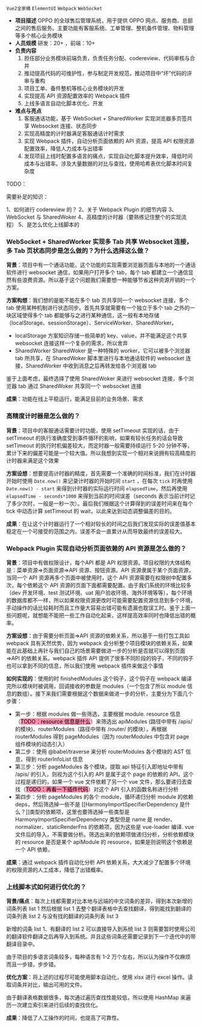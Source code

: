 `Vue2全家桶` `ElementUI` `Webpack` `WebSocket`
- **项目描述**
	 OPPO 的全球售后管理系统，用于提供 OPPO 网点、服务商、总部之间的售后服务。主要功能有客服系统、工单管理、整机备件管理、物料管理等多个核心业务模块
- **人员规模**
	 研发：20+ ，前端：10+
- **负责内容**
	1. 担任部分业务模块前端负责，负责任务分配、codereview、代码审核与合并
	2. 推动提高代码的可维护性，参与制定开发规范，推动项目中“坏”代码的评审与重构
	3. 项目工单、备件整机等核心业务模块的开发
	4. 实现提高 API 资源配置效率的 Webpack 插件
	5. 上线多语言自动化脚本优化、开发
- **难点与亮点**
	1. 客服通话功能，基于 WebSocket + SharedWorker 实现浏览器多页签共享 Websocket 连接、状态同步
	2. 实现高精度的计时器满足客服通话计时需求
	3. 实现 Webpack 插件，自动分析页面依赖的 API 资源，提高 API 权限资源配置效率，降低人力成本与出错率
	4. 发现项目上线时配置多语言的痛点，实现自动化脚本提升效率，降低时间成本与出错率。涉及大量数据的对比与查找，使用哈希表优化脚本时间复杂度

TODO：

需要补足的知识：

1、如何进行 codereview 的？
2、关于 Webpack Plugin 的细节内容
3、WebSocket 与 SharedWoker
4、高精度的计时器（要熟练记住整个的实现流程）
5、是怎么优化上线脚本的

### WebSocket + SharedWorker 实现多 Tab 共享 Websocket 连接，多 Tab 页状态同步是怎么做的？为什么选择这么做？

**背景**：项目中有一个通话功能，这个功能的实现需要浏览器页面与本地的一个通话软件进行 websocket 通信，如果用户打开多个 tab，每个 tab 都建立一个通信显然有些浪费资源。所以基于这个问题我们需要想一种能够节省这种资源开销的一个方案。

**方案构想**：我们想的是能不能在多个 tab 页共享同一个 websocket 连接，多个 tab 使用某种机制进行状态同步。首先共享就需要有一个独立于多个 tab 之外的一块区域使得多个 tab 都能够与之进行某种通信，这一般有本地存储（localStorage、sessionStorage）、ServiceWorker、SharedWorker。

- localStorage 方案知识存储一些简单的 key、value，并不能满足这个共享 websocket 连接这样一个复杂的需求，所以舍弃
- SharedWorker SharedWoker 是一种特殊的 worker，它可以被多个浏览器 tab 所共享，在 SharedWoker 脚本里进行与本地通话软件的 websocket 连接，SharedWorker 中收到消息之后再转发给各个浏览器 tab

鉴于上面考虑，最终选择了使用 SharedWoker 来进行 websocket 连接，多个浏览器 tab 通过 SharedWoker 共享同一个 websocket 连接

**成果**：功能在线上平稳运行，能满足目前的业务场景、需求

### 高精度计时器是怎么做的？

**背景**：项目中的客服通话需要计时功能，使用 setTimeout 实现的话，由于 setTimeout 的执行准确度受到事件循环的影响，如果有较长任务的话会导致 setTimeout 的执行时机偏差较大，而定时器一般需要持续运行 5-20 分钟不等，累计下来的偏差可能是一个较大值。所以我想到实现一个相对来说拥有较高精度的计时器来满足这个效果

**方案设想**：想要提高计时器的精度，首先需要一个准确的时间标准，我们在计时器开始时使用 `Date.now()` 来记录计时器的开始时间 `start` ，在每次 `tick` 时再使用 `Date.now() - start` 来得到计时器的实际运行时间 `elapsedTime`，然后再使用 `elapsedTime - seconds*1000` 来得到当前的时间误差（seconds 表示当前计时记了多少次时，一般是一秒一次）。最后我们根据这个计算得到的误差时间来在每个 tick 中动态计算 setTimeout 的 wait，以此来达到动态调整偏差的目的。

**成果**：在让这个计时器运行了一个相对较长的时间之后我们发现实际的误差值基本稳定在一个可接受的范围之内，误差不会一直累计从而导致最终的误差较大。

### Webpack Plugin 实现自动分析页面依赖的 API 资源是怎么做的？

**背景**：项目中有做权限设计，每个API 都是 API 权限资源。项目权限的大体结构是：菜单资源=>页面资源=>API 资源、按钮资源。API 资源隶属于某个页面资源，当同一个 API 资源再多个页面中被使用时，这个 API 资源需要在权限树中配置多次，每个依赖这个 API 资源的页面下面都需要配置。由于我们系统的环境比较多（dev 开发环境、test 测试环境、uat 用户验收环境、海外环境等等），每个环境的数据库都不一样，所以如果权限资源更改时可能需要配置资源信息到多个环境，手动操作的话比较耗时而且工作量大容易出错可能有遗漏也耽误工时。鉴于上面一些问题呢，就想能不能把一些工作自动化起来，这样提高效率同时也降低出错的概率。

**方案设想**：由于需要分析页面=>API 资源的依赖关系，所以基于一些打包工具如 webpack 具有天然优势，因为 webpack 会分析整个项目模块的依赖关系，如果能在此基础上再针与我们自己的场景需要做进一步的分析是否就可以得到页面=>API 的依赖关系。webpack 插件 API 提供了很多不同阶段的钩子，不同的钩子也可以拿到不同的信息，所以我们使用 webpack 插件来做这个事情

**如何实现的**：使用的时 finishedModules 这个钩子，这个钩子在 webpack 编译完所以模块时被调用，回调接收的参数是 modules（一个包含了所以 module 信息的数组）。接下来我们需要根据这个数据来做进一步的分析，主要分为下面几个步骤：

- 第一步：根据 modules 做一些筛选，主要根据 module. resource 信息（<mark style="background: #FF5582A6;">TODO：resource 信息是什么</mark>）来筛选出 apiModules (路径中带有 /apis/ 的模块)、routerModules（路径中带有 /router/ 的模块），再根据 routerModules 得到 pageModules（因为 routerModules 中包含对 page 组件模块的动态引入）
- 第二步：使用 @babel/traverse 来分析 routerModules 各个模块的 AST 信息，得到 routerInfoList 信息
- 第三步：分析 pageModules 各个模块，提取 api 特征引入即地址中带有 /apis/ 的引入，则视为这个引入的 API 是属于这个 page 的依赖的 API。这个过程是递归的，如果一个 vue 文件依赖了另一个 vue 文件，那么要递归去查找（<mark style="background: #FF5582A6;">TODO：再看一下插件代码</mark>）对这个 API 引入的函数名称进行分析
- 第四步：分析 pageModules 的各个 module，循环递归分析 module 的依赖 deps，然后筛选掉一些不是 [[HarmonyImportSpecifierDependency 是什么？]]类型的依赖项，这里也要筛选掉一些类型是 HarmonyImportSpecifierDependency 类型但是 name 是 render、normalizer、staticRenderFns 的依赖项，因为这些是 vue-loader 编译. vue 文件后的导入，不需要做分析。筛选出来的依赖项做递归分析，分析依赖模块的 resource 是否是某个 apiModule 的 resource，如果是则说明这个依赖是一个 API 依赖，

**成果**：通过 webpack 插件自动化分析 API 依赖关系，大大减少了配置多个环境的权限资源的人工成本，降低了出错概率。

### 上线脚本式如何进行优化的？

**背景/痛点**：每次上线都需要对比本地与远端的中文词条的差异，得到本次新增的词条列表 list 1
然后根据 list 1 去整个翻译表格中去查找翻译，得到能找到翻译的词条列表 list 2 与没有找的翻译的词条列表 list 3

新增的词条 list 1、有翻译的 list 2 可以直接导入到系统
list 3 则需要暂时使用公司的翻译软件翻译之后再导入到系统。并且这些词条还需要记录到下一个迭代中的带翻译目录中。

由于项目的多语言词条较多，每种语言有 1-2 万个左右，所以认为操作不仅麻烦而且一步错，步步错。

**优化方案**：将上述的过程尽可能使用脚本自动化，使用 xlsx 进行 excel 操作。读取词条并对比，输出可用的文件。

由于翻译表格数据很多，每次通过遍历查找性能较低，所以使用 HashMap 来遍历一次建立索引来进行后续的查找优化。

**成果**：降低了人工操作的时间，也提高了可靠性。

